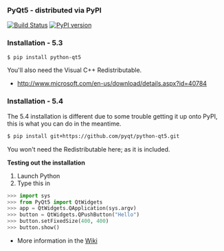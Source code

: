 ### PyQt5 - distributed via PyPI

[![Build Status][travis]][travis_repo]
[![PyPI version][pypi]][pypi_repo]

### Installation - 5.3

```bash
$ pip install python-qt5
```

You'll also need the Visual C++ Redistributable.
- http://www.microsoft.com/en-us/download/details.aspx?id=40784

### Installation - 5.4

The 5.4 installation is different due to some trouble getting it up onto PyPI, this is what you can do in the meantime.

```bash
$ pip install git+https://github.com/pyqt/python-qt5.git
```

You won't need the Redistributable here; as it is included.

**Testing out the installation**

1. Launch Python
2. Type this in

  ```python
>>> import sys
>>> from PyQt5 import QtWidgets
>>> app = QtWidgets.QApplication(sys.argv)
>>> button = QtWidgets.QPushButton("Hello")
>>> button.setFixedSize(400, 400)
>>> button.show()
```

- More information in the [Wiki](https://github.com/pyqt/python-qt5/wiki)

[travis]: https://travis-ci.org/pyqt/python-qt5.svg?branch=master
[travis_repo]: https://travis-ci.org/pyqt/python-qt5
[pypi]: https://badge.fury.io/py/python-qt5.svg
[pypi_repo]: http://badge.fury.io/py/python-qt5
[redist]: http://www.microsoft.com/en-us/download/details.aspx?id=40784
[mail]: mailto:marcus@abstractfactory.io
